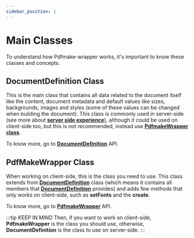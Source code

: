 ```yaml
---
sidebar_position: 1
---
```


# Main Classes

To understand how Pdfmake-wrapper works, it's important to know these classes and concepts.

<!-- Maybe should add a class structure -->

## DocumentDefinition Class

This is the main class that contains all data related to the document itself like the content, document metadata and default values like sizes, backgrounds, images and styles (some of these values can be changed when building the document). This class is commonly used in server-side (see more about **[server side experience](../../guides/working-on-server.md)**), although it could be used on client-side too, but this is not recommended, instead use **[PdfmakeWrapper class](#pdfmakewrapper-class)**.

To know more, go to **[DocumentDefinition](../../api-references/document-definition.md)** API.

## PdfMakeWrapper Class

When working on client-side, this is the class you need to use. This class extends from **[DocumentDefinition](#documentdefinition-class)** class (which means it contains all members that **[DocumentDefinition](#documentdefinition-class)** provides) and adds few methods that only works on client-side, such as **setFonts** and the **create**.

To know more, go to **[PdfmakeWrapper](../../api-references/pdfmake-wrapper.md)** API.


:::tip KEEP IN MIND
Then, if you want to work on client-side, **PdfmakeWrapper** is the class you should use, otherwise, **DocumentDefinition** is the class to use on server-side.
:::
